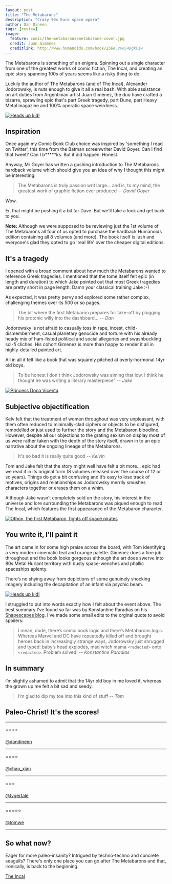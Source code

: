 ```yaml
---
layout: post
title: "The Metabarons"
description: "Crazy 90s Euro space opera"
author: Dan Dineen
tags: [review]
image:
  feature: comic/the-metabarons/metabarons-cover.jpg
  credit: Juan Giménez
  creditlink: http://www.humanoids.com/book/256#.VvkS4BgkC1w
---
```


The Metabarons is something of an enigma. Spinning out a single character from one of the greatest works of comic fiction, The Incal, and creating an epic story spanning 100s of years seems like a risky thing to do.

Luckily the author of The Metabarons (and of The Incal), Alexander Jodorowsky, is nuts enough to give it all a real bash. With able assistance on art duties from Argentinian artist Juan Giménez, the duo have crafted a bizarre, sprawling epic that's part Greek tragedy, part Dune, part Heavy Metal magazine and 100% operatic space weirdness.

[![Heads up kid!]({{site.url}}/images/comic/the-metabarons/metabarons-lineage.jpg)]({{site.url}}/images/comic//the-metabarons/metabarons-lineage.jpg)

## Inspiration

Once again my Comic Book Club choice was inspired by 'something I read on Twitter', this time from the Batman screenwriter David Goyer. Can I find that tweet? Can I b*****ks. But it did happen. Honest.

Anyway, Mr Goyer has written a gushing introduction to The Metabarons hardback volume which should give you an idea of why I thought this might be interesting:

> The Metabarons is truly passion writ large… and is, to my mind, the greatest work of graphic fiction ever produced
> -- <cite>David Goyer</cite>

Wow.

Er, that might be pushing it a bit far Dave. But we'll take a look and get back to you.

**Note:** Although we were supposed to be reviewing just the 1st volume of The Metabarons all four of us opted to purchase the  hardback Humanoids edition containing all 8 volumes (and more). The book itself is lush and everyone's glad they opted to go 'real life' over the cheaper digital editions.

## It's a tragedy

I opened with a broad comment about how much the Metabarons wanted to reference Greek tragedies. I mentioned that the tome itself felt epic (in length and duration) to which Jake pointed out that most Greek tragedies are pretty short in page length. Damn your classical training Jake :-)

As expected, it was pretty pervy and explored some rather complex, challenging themes over its 500 or so pages.

> The bit where the first Metabaron prepares for take-off by plugging his protonic willy into the dashboard…
>-- <cite>Dan</cite>

Jodorowsky is not afraid to casually toss in rape, incest, child-dismemberment, casual planetary genocide and torture with his already heady mix of ham-fisted political and social allegories and swashbuckling sci-fi clichés. His cohort Giménez is more than happy to render it all in highly-detailed painted art.

All in all it felt like a book that was squarely pitched at overly-hormonal 14yr old boys.

> To be honest I don't think Jodorowsky was aiming that low. I think he thought he was writing a literary masterpiece”
>-- <cite>Jake</cite>

[![Princess Dona Vicenta]({{site.url}}/images/comic/the-metabarons/metabarons-dona-vicenta.jpg)]({{site.url}}/images/comic//the-metabarons/metabarons-dona-vicenta.jpg)

## Subjective objectification

Kelv felt that the treatment of women throughout was very unpleasant, with them often reduced to minimally-clad ciphers or objects to be disfigured, remodelled or just used to further the story and the Metabaron bloodline. However, despite all our objections to the grating sexism on display most of us were rather taken with the depth of the story itself, drawn in to an epic narrative about the ongoing lineage of the Metabarons.

> It's so bad it is really quite good
> -- <cite>Kelvin</cite>

Tom and Jake felt that the story might well have felt a bit more... epic had we read it in its original form (8 volumes released over the course of 12 or so years). Things do get a bit confusing and it’s easy to lose track of motives, origins and relationships as Jodorowsky merrily smushes characters together or erases them on a whim. 

Although Jake wasn’t completely sold on the story, his interest in the universe and lore surrounding the Metabarons was piqued enough to read The Incal, which features the first appearance of the Metabaron character.

[![Othon, the first Metabaron, fights off space pirates]({{site.url}}/images/comic/the-metabarons/metabarons-othon.jpg)]({{site.url}}/images/comic//the-metabarons/metabarons-othon.jpg)

## You write it, I'll paint it

The art came in for some high praise across the board, with Tom identifying a very modern cinematic teal and orange palette. Giménez does a fine job throughout and the book looks gorgeous although the art does swerve into 80s Metal Hurlant territory with busty space-wenches and phallic spaceships aplenty.

There’s no shying away from depictions of some genuinely shocking imagery including the decapitation of an infant via psychic beam.

[![Heads up kid!]({{site.url}}/images/comic/the-metabarons/metabarons-ouchie.jpg)]({{site.url}}/images/comic//the-metabarons/metabarons-ouchie.jpg)

I struggled to put into words exactly how I felt about the event above. The best summary I’ve found so far was by Konstantine Paradias on his [Shapescapes blog](http://shapescapes.blogspot.co.uk/2012/05/what-i-think-about-stuff-metabarons.html). I've made some small edits to the orginal quote to avoid spoilers:

> I mean, dude, there’s comic book logic and there’s Metabarons logic. Whereas Marvel and DC have repeatedly killed off and brought heroes back in increasingly strange ways, Jodorowsky just shrugged and typed: baby’s head explodes, mad witch mama `<redacted>` onto `<redacted>`. Problem solved!
> -- <cite>Konstantine Paradias</cite>

## In summary

I’m slightly ashamed to admit that the 14yr old boy in me loved it, whereas the grown up me felt a bit sad and seedy.

> I’m glad to dip my toe into this kind of stuff
> -- <cite>Tom</cite>

## Paleo-Christ! It's the scores!

***

:star::star::star::star:

[@dandineen](https://twitter.com/dandineen)

***

:star::star::star::star:

[@chao_xian](https://twitter.com/chao_xian)

***

:star::star::star:

[@tygertale](https://twitter.com/tygertale)

***

:star::star::star::star::star:

[@tomwe](https://twitter.com/tomwe/)

***

## So what now?
Eager for more paleo-insanity? Intrigued by techno-techno and concrete seagulls? There's only one place you can go after The Metabarons and that, ironically, is back to the beginning.

[The Incal](http://www.amazon.co.uk/Incal-Alexandro-Jodorowsky/dp/1594650934/ref=sr_1_1?s=books&ie=UTF8&qid=1459166507&sr=1-1&keywords=the+incal)
